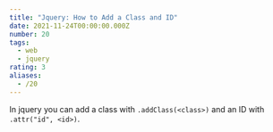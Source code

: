 ```yaml
---
title: "Jquery: How to Add a Class and ID"
date: 2021-11-24T00:00:00.000Z
number: 20
tags:
  - web
  - jquery
rating: 3
aliases:
  - /20
---
```


In jquery you can add a class with `.addClass(<class>)` and an ID with `.attr("id", <id>)`.
